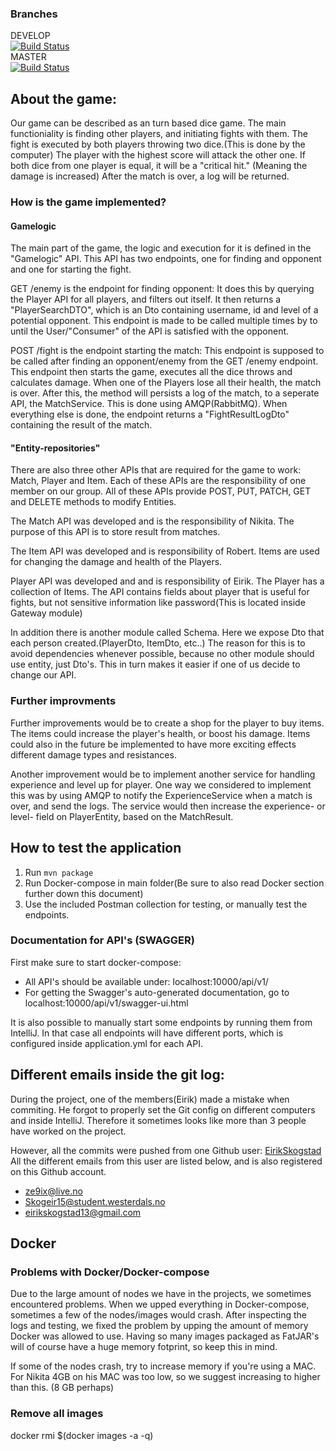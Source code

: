 ### Branches
DEVELOP  
[![Build Status](https://travis-ci.com/NikitaZhevnitskiy/ern-card-game.svg?token=6FYqXrfAk2ZHo34Tq8Gp&branch=develop)](https://travis-ci.com/NikitaZhevnitskiy/ern-card-game)  
MASTER  
[![Build Status](https://travis-ci.com/NikitaZhevnitskiy/ern-card-game.svg?token=6FYqXrfAk2ZHo34Tq8Gp&branch=master)](https://travis-ci.com/NikitaZhevnitskiy/ern-card-game)  


## About the game:
Our game can be described as an turn based dice game. The main functioniality is finding other players, and initiating fights
with them. The fight is executed by both players throwing two dice.(This is done by the computer) The player with the highest score
will attack the other one. If both dice from one player is equal, it will be a "critical hit." 
(Meaning the damage is increased)
After the match is over, a log will be returned.

### How is the game implemented?

#### Gamelogic
The main part of the game, the logic and execution for it is defined in the "Gamelogic" API. This API has two endpoints, one for finding 
and opponent and one for starting the fight. 

GET /enemy is the endpoint for finding opponent:
It does this by querying the Player API for all players, and filters out itself. It then returns a "PlayerSearchDTO", which is an Dto
containing username, id and level of a potential opponent. This endpoint is made to be called multiple times by to until the 
User/"Consumer" of the API is satisfied with the opponent.

POST /fight is the endpoint starting the match:
This endpoint is supposed to be called after finding an opponent/enemy
from the GET /enemy endpoint. This endpoint then starts the game, executes all the dice throws and calculates damage. When one of the Players lose all their health, 
the match is over. After this, the method will persists a log of the match, to a seperate API, the MatchService. This is done using AMQP(RabbitMQ).
When everything else is done, the endpoint returns a "FightResultLogDto" containing the result of the match.

#### "Entity-repositories"
There are also three other APIs that are required for the game to work: Match, Player and Item. 
Each of these APIs are the responsibility of one member on our group.
All of these APIs provide POST, PUT, PATCH, GET and DELETE methods to modify Entities.

The Match API was developed and is the responsibility of Nikita. The purpose of this API is to store result from matches.

The Item API was developed and is responsibility of Robert. Items are used for changing the damage and health of the Players. 

Player API was developed and and is responsibility of Eirik. The Player has a collection of Items. 
The API contains fields about player that is useful for fights, but not sensitive information like password(This is located inside Gateway module)

In addition there is another module called Schema. Here we expose Dto that each person created.(PlayerDto, ItemDto, etc..)
The reason for this is to avoid dependencies whenever possible, because no other module should use entity, just Dto's. 
This in turn makes it easier if one of us decide to change our API.

### Further improvments

Further improvements would be to create a shop for the player to buy items. The items could increase the player's
health, or boost his damage. Items could also in the future be implemented to have more exciting effects different damage 
types and resistances.

Another improvement would be to implement another service for handling experience and level up for player. One way we considered
to implement this was by using AMQP to notify the ExperienceService when a match is over, and send the logs. The service
would then increase the experience- or level- field on PlayerEntity, based on the MatchResult.




## How to test the application
1. Run `mvn package`
2. Run Docker-compose in main folder(Be sure to also read Docker section further down this document)
3. Use the included Postman collection for testing, or manually test the endpoints.

### Documentation for API's (SWAGGER)
First make sure to start docker-compose:

- All API's should be available under: localhost:10000/api/v1/
- For getting the Swagger's auto-generated documentation, go to localhost:10000/api/v1/swagger-ui.html

It is also possible to manually start some endpoints by running them from IntelliJ. 
In that case all endpoints will have different ports, which is configured inside application.yml for each
API.
 


## Different emails inside the git log:
During the project, one of the members(Eirik) made a mistake when commiting. He forgot to properly set the Git config
on different computers and inside IntelliJ. Therefore it sometimes looks like more than 3 people have worked on the project.

However, all the commits were pushed from one Github user: [EirikSkogstad](https://github.com/EirikSkogstad)
All the different emails from this user are listed below, and is also registered on this Github account.
 - ze9ix@live.no
 - Skogeir15@student.westerdals.no
 - eirikskogstad13@gmail.com
 
## Docker

### Problems with Docker/Docker-compose
Due to the large amount of nodes we have in the projects, we sometimes encountered problems.
When we upped everything in Docker-compose, sometimes a few of the nodes/images would crash. 
After inspecting the logs and testing, we fixed the problem by upping the amount of memory Docker was allowed to use.
Having so many images packaged as FatJAR's will of course have a huge memory fotprint, so keep this in mind.

If some of the nodes crash, try to increase memory if you're using a MAC.
For Nikita 4GB on his MAC was too low, so we suggest increasing to higher than this. (8 GB perhaps)
 
### Remove all images 
docker rmi $(docker images -a -q)